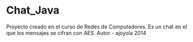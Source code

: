 # Chat_Java
Proyecto creado en el curso de Redes de Computadores. Es un chat en el que los mensajes se cifran con AES.
Autor - ajoyola 2014
